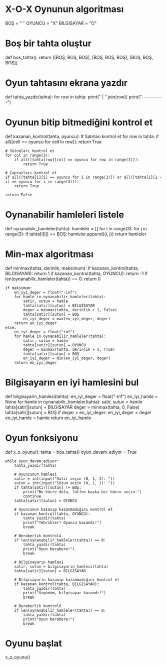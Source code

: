 # X-O-X Oynunun algoritması

BOŞ = " "
OYUNCU = "X"
BILGISAYAR = "O"

# Boş bir tahta oluştur
def bos_tahta():
    return [[BOŞ, BOŞ, BOŞ],
            [BOŞ, BOŞ, BOŞ],
            [BOŞ, BOŞ, BOŞ]]

# Oyun tahtasını ekrana yazdır
def tahta_yazdir(tahta):
    for row in tahta:
        print(" | ".join(row))
        print("-----------")

# Oyunun bitip bitmediğini kontrol et
def kazanan_kontrol(tahta, oyuncu):
    # Satırları kontrol et
    for row in tahta:
        if all([cell == oyuncu for cell in row]):
            return True

    # Sütunları kontrol et
    for col in range(3):
        if all([tahta[row][col] == oyuncu for row in range(3)]):
            return True

    # Çaprazları kontrol et
    if all([tahta[i][i] == oyuncu for i in range(3)]) or all([tahta[i][2 - i] == oyuncu for i in range(3)]):
        return True

    return False

# Oynanabilir hamleleri listele
def oynanabilir_hamleler(tahta):
    hamleler = []
    for i in range(3):
        for j in range(3):
            if tahta[i][j] == BOŞ:
                hamleler.append((i, j))
    return hamleler

# Min-max algoritması
def minmax(tahta, derinlik, maksimum):
    if kazanan_kontrol(tahta, BILGISAYAR):
        return 1
    if kazanan_kontrol(tahta, OYUNCU):
        return -1
    if len(oynanabilir_hamleler(tahta)) == 0:
        return 0

    if maksimum:
        en_iyi_deger = float("-inf")
        for hamle in oynanabilir_hamleler(tahta):
            satir, sutun = hamle
            tahta[satir][sutun] = BILGISAYAR
            deger = minmax(tahta, derinlik + 1, False)
            tahta[satir][sutun] = BOŞ
            en_iyi_deger = max(en_iyi_deger, deger)
        return en_iyi_deger
    else:
        en_iyi_deger = float("inf")
        for hamle in oynanabilir_hamleler(tahta):
            satir, sutun = hamle
            tahta[satir][sutun] = OYUNCU
            deger = minmax(tahta, derinlik + 1, True)
            tahta[satir][sutun] = BOŞ
            en_iyi_deger = min(en_iyi_deger, deger)
        return en_iyi_deger

# Bilgisayarın en iyi hamlesini bul
def bilgisayarin_hamlesi(tahta):
    en_iyi_deger = float("-inf")
    en_iyi_hamle = None
    for hamle in oynanabilir_hamleler(tahta):
        satir, sutun = hamle
        tahta[satir][sutun] = BILGISAYAR
        deger = minmax(tahta, 0, False)
        tahta[satir][sutun] = BOŞ
        if deger > en_iyi_deger:
            en_iyi_deger = deger
            en_iyi_hamle = hamle
    return en_iyi_hamle

# Oyun fonksiyonu
def x_o_oyunu():
    tahta = bos_tahta()
    oyun_devam_ediyor = True

    while oyun_devam_ediyor:
        tahta_yazdir(tahta)

        # Oyuncunun hamlesi
        satir = int(input("Satır seçin (0, 1, 2): "))
        sutun = int(input("Sütun seçin (0, 1, 2): "))
        if tahta[satir][sutun] != BOŞ:
            print("Bu hücre dolu, lütfen başka bir hücre seçin.")
            continue
        tahta[satir][sutun] = OYUNCU

        # Oyuncunun kazanıp kazanmadığını kontrol et
        if kazanan_kontrol(tahta, OYUNCU):
            tahta_yazdir(tahta)
            print("Tebrikler! Oyuncu kazandı!")
            break

        # Beraberlik kontrolü
        if len(oynanabilir_hamleler(tahta)) == 0:
            tahta_yazdir(tahta)
            print("Oyun berabere!")
            break

        # Bilgisayarın hamlesi
        satir, sutun = bilgisayarin_hamlesi(tahta)
        tahta[satir][sutun] = BILGISAYAR

        # Bilgisayarın kazanıp kazanmadığını kontrol et
        if kazanan_kontrol(tahta, BILGISAYAR):
            tahta_yazdir(tahta)
            print("Üzgünüm, bilgisayar kazandı!")
            break

        # Beraberlik kontrolü
        if len(oynanabilir_hamleler(tahta)) == 0:
            tahta_yazdir(tahta)
            print("Oyun berabere!")
            break

# Oyunu başlat
x_o_oyunu()



